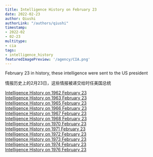 ```yaml
---
title: Intelligence History on February 23
date: 2022-02-23
author: Qiushi 
authorLink: "/authors/qiushi"
timestamp: 
- 2022-02
- 02-23
multitype: 
- cia
tags: 
- intelligence_history
featuredImagePreview: '/agency/CIA.png'
---
```



February 23 in history, these intelligence were sent to the US president

情报历史上的2月23日，这些情报被递交给时任美国总统

<!--more-->







[Intelligence History on 1962 February 23](/dailybrief/1962-02-23)   
[Intelligence History on 1963 February 23](/dailybrief/1963-02-23)   
[Intelligence History on 1965 February 23](/dailybrief/1965-02-23)   
[Intelligence History on 1966 February 23](/dailybrief/1966-02-23)   
[Intelligence History on 1967 February 23](/dailybrief/1967-02-23)   
[Intelligence History on 1968 February 23](/dailybrief/1968-02-23)   
[Intelligence History on 1970 February 23](/dailybrief/1970-02-23)   
[Intelligence History on 1971 February 23](/dailybrief/1971-02-23)   
[Intelligence History on 1972 February 23](/dailybrief/1972-02-23)   
[Intelligence History on 1973 February 23](/dailybrief/1973-02-23)   
[Intelligence History on 1974 February 23](/dailybrief/1974-02-23)   
[Intelligence History on 1976 February 23](/dailybrief/1976-02-23)   
